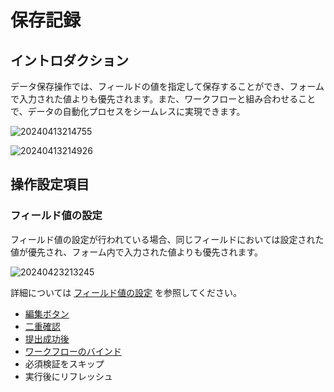 # 保存記録

## イントロダクション

データ保存操作では、フィールドの値を指定して保存することができ、フォームで入力された値よりも優先されます。また、ワークフローと組み合わせることで、データの自動化プロセスをシームレスに実現できます。

![20240413214755](https://static-docs.nocobase.com/20240413214755.png)

![20240413214926](https://static-docs.nocobase.com/20240413214926.png)

## 操作設定項目

### フィールド値の設定

フィールド値の設定が行われている場合、同じフィールドにおいては設定された値が優先され、フォーム内で入力された値よりも優先されます。

![20240423213245](https://static-docs.nocobase.com/20240423213245.png)

詳細については [フィールド値の設定](/handbook/ui/actions/action-settings/assign-value) を参照してください。

- [編集ボタン](/handbook/ui/actions/action-settings/edit-button)
- [二重確認](/handbook/ui/actions/action-settings/double-check)
- [提出成功後](/handbook/ui/actions/action-settings/after-successful)
- [ワークフローのバインド](/handbook/ui/actions/action-settings/bind-workflow)
- 必須検証をスキップ
- 実行後にリフレッシュ


